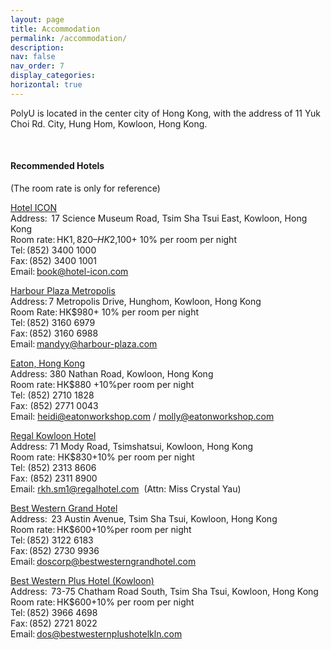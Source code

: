 ```yaml
---
layout: page
title: Accommodation
permalink: /accommodation/
description: 
nav: false
nav_order: 7
display_categories: 
horizontal: true
---
```



PolyU is located in the center city of Hong Kong, with the address of 11 Yuk Choi Rd. City, Hung Hom, Kowloon, Hong Kong. 

<br>

#### Recommended Hotels
(The room rate is only for reference)

[Hotel ICON](http://www.hotel-icon.com) <br>
Address:  17 Science Museum Road, Tsim Sha Tsui East, Kowloon, Hong Kong <br> 
Room rate: HK$1,820– HK$2,100+ 10% per room per night<br> 
Tel: (852) 3400 1000 <br> 
Fax: (852) 3400 1001 <br> 
Email: book@hotel-icon.com <br> 

[Harbour Plaza Metropolis](http://www.harbour-plaza.com/metropolis/Index-en.htm) <br> 
Address: 7 Metropolis Drive, Hunghom, Kowloon, Hong Kong <br> 
Room Rate: HK$980+ 10% per room per night <br> 
Tel: (852) 3160 6979 <br> 
Fax: (852) 3160 6988 <br> 
Email: mandyy@harbour-plaza.com <br> 


[Eaton, Hong Kong](http://hongkong.eatonhotels.com/) <br> 
Address: 380 Nathan Road, Kowloon, Hong Kong <br> 
Room rate: HK$880 +10%per room per night <br> 
Tel: (852) 2710 1828 <br> 
Fax: (852) 2771 0043 <br> 
Email: heidi@eatonworkshop.com /  molly@eatonworkshop.com <br> 

[Regal Kowloon Hotel](https://www.regalhotel.com/regal-kowloon-hotel/) <br> 
Address: 71 Mody Road, Tsimshatsui, Kowloon, Hong Kong <br> 
Room rate: HK$830+10% per room per night <br> 
Tel: (852) 2313 8606 <br> 
Fax: (852) 2311 8900 <br> 
Email: rkh.sm1@regalhotel.com  (Attn: Miss Crystal Yau) <br> 

[Best Western Grand Hotel](http://www.bestwesterngrandhotel.com/)<br> 
Address:  23 Austin Avenue, Tsim Sha Tsui, Kowloon, Hong Kong<br> 
Room rate: HK$600+10%per room per night<br> 
Tel: (852) 3122 6183<br> 
Fax: (852) 2730 9936<br> 
Email: doscorp@bestwesterngrandhotel.com<br> 

[Best Western Plus Hotel (Kowloon)](http://bestwesternplushotelkowloon.com)<br> 
Address:  73-75 Chatham Road South, Tsim Sha Tsui, Kowloon, Hong Kong<br> 
Room rate: HK$600+10% per room per night<br> 
Tel: (852) 3966 4698 <br> 
Fax: (852) 2721 8022 <br> 
Email: dos@bestwesternplushotelkln.com <br> 
